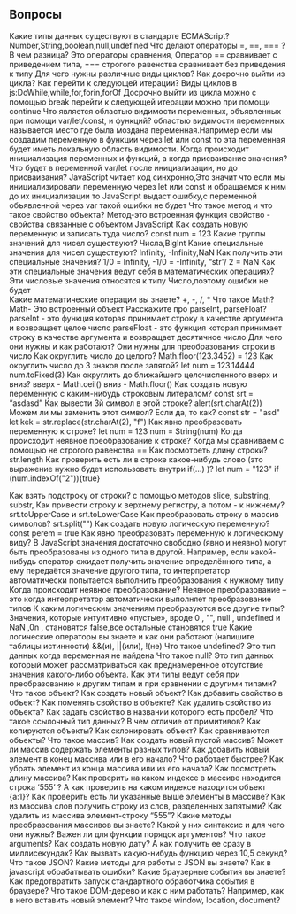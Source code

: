 ## Вопросы

Какие типы данных существуют в стандарте ECMAScript?
	Number,String,boolean,null,undefined
Что делают операторы =, ==, === ? В чем разница?
	Это операторы сравнения, Оператор == сравнивает с приведением типа, === строгого равенства сравнивает без приведения к типу
Для чего нужны различные виды циклов? Как досрочно выйти из цикла? Как перейти к следующей итерации?
	Виды циклов в js:DoWhile,while,for,forin,forOf
	Досрочно выйти из цикла можно с помощью break
	перейти к следующей итерации можно при помощи continue
Что является областью видимости переменных, объявленных при помощи var/let/const, и функций?
	областью видимости переменных называется место где была моздана переменная.Например если мы создадим переменную в функции через let или const то эта переменная будет иметь локальную область видимости.
Когда происходит инициализация переменных и функций, а когда присваивание значения? Что будет в переменной var/let после инициализации, но до присваивания?
	JavaScript читает код синхронно,Это значит что если мы инициализировали переменную через let или const и обращаемся к ним до их инициализации то JavaScript выдаст ошибку,с переменной объявленной через var такой ошибки не будет 
Что такое метод и что такое свойство объекта?
	Метод-это встроенная функция 
	свойство - свойства связанные с объектом JavaScript 
Как создать новую переменную и записать туда число? 	const num = 123
Какие группы значений для чисел существуют? Числа,BigInt
 Какие специальные значения для чисел существуют? Infinity, -Infinity,NaN
 Как получить эти специальные значения? 1/0 = Infinity, -1/0 = -Infinity, “str”/ 2 = NaN 
 Как эти специальные значения ведут себя в математических операциях?
Эти числовые значения относятся к типу Число,поэтому ошибки не будет 	
Какие математические операции вы знаете? +, -, /, *
Что такое Math? Math- Это встроенный объект 
Расскажите про parseInt, parseFloat? parseInt - это функция которая принимает строку в качестве аргумента и возвращает целое число
parseFloat - это функция которая принимает строку в качестве аргумента и возвращает десятичное число
Для чего они нужны и как работают? Они нужны для преобразования строки в число 
Как округлить число до целого? Math.floor(123.3452) = 123
 Как округлить число до 3 знаков после запятой? let num = 123.14444 num.toFixed(3)
Как округлить до ближайшего целочисленного вверх и вниз?  вверх - Math.ceil() вниз - Math.floor()
Как создать новую переменную с каким-нибудь строковым литералом?
	const srt = “asdasd”
Как вывести 3й символ в этой строке? alert(srt.charAt(2))
Можем ли мы заменить этот символ? Если да, то как? 
const str = "asd"
let kek = str.replace(str.charAt(2), "f")
Как явно преобразовать переменную к строке? 
let num = 123
num = String(num)
 Когда происходит неявное преобразование к строке? Когда мы сравниваем с помощью не строгого равенства ==
Как посмотреть длину строки? str.length
Как проверить есть ли в строке какое-нибудь слово (это выражение нужно будет использовать внутри if(...) )?
let num = "123"
if (num.indexOf("2")){true}
 
Как взять подстроку от строки? c помощью методов slice, substring, substr,
Как привести строку к верхнему регистру, а потом - к нижнему?
srt.toUpperCase  и srt.toLowerCase
Как преобразовать строку в массив символов? 
srt.split("")
Как создать новую логическую переменную? 
const perem = true
Как явно преобразовать переменную к логическому виду?
В JavaScript значения достаточно свободно (явно и неявно) могут быть преобразованы из одного типа в другой. Например, если какой-нибудь оператор ожидает получить значение определённого типа, а ему передаётся значение другого типа, то интерпретатор автоматически попытается выполнить преобразования к нужному типу
Когда происходит неявное преобразование? Неявное преобразование – это когда интерпретатор автоматически выполняет преобразование типов
К каким логическим значениям преобразуются все другие типы? Значения, которые интуитивно «пустые», вроде 0 , "", null , undefined и NaN ,0n , становятся false,все остальные становятся true
Какие логические операторы вы знаете и как они работают (напишите таблицы истинности) &&(и), ||(или), !(не)
Что такое undefined? Это тип данных когда переменная не найдена 
Что такое null? Это тип данных который может рассматриваться как преднамеренное отсутствие значения какого-либо объекта.
Как эти типы ведут себя при преобразованию к другим типам и при сравнении с другими типами?
Что такое объект? Как создать новый объект? Как добавить свойство в объект? Как поменять свойство в объекте? Как удалить свойство из объекта? Как задать свойство в названии которого есть пробел?
Что такое ссылочный тип данных? В чем отличие от примитивов? Как копируются объекты? Как склонировать объект? Как сравниваются объекты?
Что такое массив? Как создать новый пустой массив? Может ли массив содержать элементы разных типов?
Как добавить новый элемент в конец массива или в его начало? Что работает быстрее?
Как убрать элемент из конца массива или из его начала?
Как посмотреть длину массива?
Как проверить на каком индексе в массиве находится строка ‘555’ ? А как проверить на каком индексе находится объект {a:1}? Как проверить есть ли указанные выше элементы в массиве?
Как из массива слов получить строку из слов, разделенных запятыми?
Как удалить из массива элемент-строку “555”?
Какие методы преобразования массивов вы знаете? Какой у них синтаксис и для чего они нужны?
Важен ли для функции порядок аргументов? Что такое arguments?
Как создать новую дату? А как получить ее сразу в миллисекундах?
Как вызвать какую-нибудь функцию через 10,5 секунд?
Что такое JSON? Какие методы для работы с JSON вы знаете?
Как в javascript обрабатывать ошибки?
Какие браузерные события вы знаете?
Как предотвратить запуск стандартного обработчика события в браузере?
Что такое DOM-дерево и как с ним работать? Например, как в него вставить новый элемент?
Что такое window, location, document?

